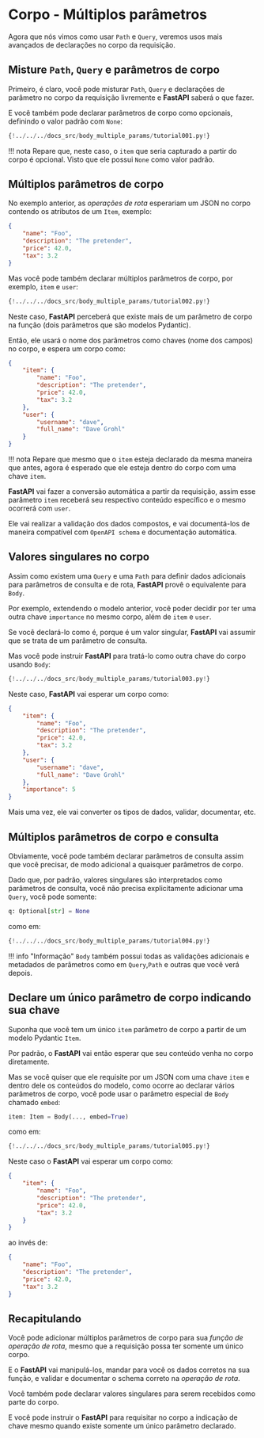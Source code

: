 # Corpo - Múltiplos parâmetros

Agora que nós vimos como usar `Path` e `Query`, veremos usos mais avançados de declarações no corpo da requisição.

## Misture `Path`, `Query` e parâmetros de corpo

Primeiro, é claro, você pode misturar `Path`, `Query` e declarações de parâmetro no corpo da requisição livremente e **FastAPI** saberá o que fazer.

E você também pode declarar parâmetros de corpo como opcionais, definindo o valor padrão com `None`:

```Python hl_lines="19-21"
{!../../../docs_src/body_multiple_params/tutorial001.py!}
```

!!! nota
    Repare que, neste caso, o `item` que seria capturado a partir do corpo é opcional. Visto que ele possui `None` como valor padrão.

## Múltiplos parâmetros de corpo

No exemplo anterior, as *operações de rota* esperariam um JSON no corpo contendo os atributos de um `Item`, exemplo:

```JSON
{
    "name": "Foo",
    "description": "The pretender",
    "price": 42.0,
    "tax": 3.2
}
```

Mas você pode também declarar múltiplos parâmetros de corpo, por exemplo, `item` e `user`:

```Python hl_lines="22"
{!../../../docs_src/body_multiple_params/tutorial002.py!}
```

Neste caso, **FastAPI** perceberá que existe mais de um parâmetro de corpo na função (dois parâmetros que são modelos Pydantic).

Então, ele usará o nome dos parâmetros como chaves (nome dos campos) no corpo, e espera um corpo como:

```JSON
{
    "item": {
        "name": "Foo",
        "description": "The pretender",
        "price": 42.0,
        "tax": 3.2
    },
    "user": {
        "username": "dave",
        "full_name": "Dave Grohl"
    }
}
```

!!! nota
    Repare que mesmo que o `item` esteja declarado da mesma maneira que antes, agora é esperado que ele esteja dentro do corpo com uma chave `item`.


**FastAPI** vai fazer a conversão automática a partir da requisição, assim esse parâmetro `item` receberá seu respectivo conteúdo específico e o mesmo ocorrerá com `user`.

Ele vai realizar a validação dos dados compostos, e vai documentá-los de maneira compatível com `OpenAPI schema` e documentação automática.

## Valores singulares no corpo

Assim como existem uma `Query` e uma `Path` para definir dados adicionais para parâmetros de consulta e de rota, **FastAPI** provê o equivalente para `Body`.

Por exemplo, extendendo o modelo anterior, você poder decidir por ter uma outra chave `importance` no mesmo corpo, além de `item` e `user`.

Se você declará-lo como é, porque é um valor singular, **FastAPI** vai assumir que se trata de um parâmetro de consulta.

Mas você pode instruir **FastAPI** para tratá-lo como outra chave do corpo usando `Body`:


```Python hl_lines="23"
{!../../../docs_src/body_multiple_params/tutorial003.py!}
```

Neste caso, **FastAPI** vai esperar um corpo como:


```JSON
{
    "item": {
        "name": "Foo",
        "description": "The pretender",
        "price": 42.0,
        "tax": 3.2
    },
    "user": {
        "username": "dave",
        "full_name": "Dave Grohl"
    },
    "importance": 5
}
```

Mais uma vez, ele vai converter os tipos de dados, validar, documentar, etc.

## Múltiplos parâmetros de corpo e consulta

Obviamente, você pode também declarar parâmetros de consulta assim que você precisar, de modo adicional a quaisquer parâmetros de corpo.

Dado que, por padrão, valores singulares são interpretados como parâmetros de consulta, você não precisa explicitamente adicionar uma `Query`, você pode somente:

```Python
q: Optional[str] = None
```

como em:

```Python hl_lines="28"
{!../../../docs_src/body_multiple_params/tutorial004.py!}
```

!!! info "Informação"
    `Body` também possui todas as validações adicionais e metadados de parâmetros como em `Query`,`Path` e outras que você verá depois.


## Declare um único parâmetro de corpo indicando sua chave

Suponha que você tem um único `item` parâmetro de corpo a partir de um modelo Pydantic `Item`.

Por padrão, o **FastAPI** vai então esperar que seu conteúdo venha no corpo diretamente.

Mas se você quiser que ele requisite por um JSON com uma chave `item` e dentro dele os conteúdos do modelo, como ocorre ao declarar vários parâmetros de corpo, você pode usar o parâmetro especial de `Body` chamado `embed`:

```Python
item: Item = Body(..., embed=True)
```

como em:

```Python hl_lines="17"
{!../../../docs_src/body_multiple_params/tutorial005.py!}
```

Neste caso o **FastAPI** vai esperar um corpo como:

```JSON hl_lines="2"
{
    "item": {
        "name": "Foo",
        "description": "The pretender",
        "price": 42.0,
        "tax": 3.2
    }
}
```

ao invés de:

```JSON
{
    "name": "Foo",
    "description": "The pretender",
    "price": 42.0,
    "tax": 3.2
}
```

## Recapitulando

Você pode adicionar múltiplos parâmetros de corpo para sua *função de operação de rota*, mesmo que a requisição possa ter somente um único corpo.

E o **FastAPI** vai manipulá-los, mandar para você os dados corretos na sua função, e validar e documentar o schema correto na *operação de rota*.

Você também pode declarar valores singulares para serem recebidos como parte do corpo.

E você pode instruir o **FastAPI** para requisitar no corpo a indicação de chave mesmo quando existe somente um único parâmetro declarado.
